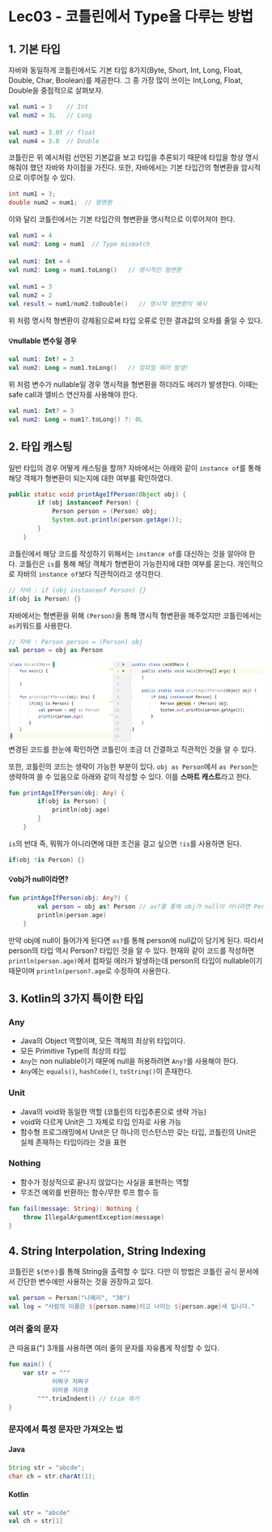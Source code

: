 # Lec03 - 코틀린에서 Type을 다루는 방법
## 1. 기본 타입
자바와 동일하게 코틀린에서도 기본 타입 8가지(Byte, Short, Int, Long, Float, Double, Char, Boolean)를 제공한다. 그 중 가장 많이 쓰이는 
Int,Long, Float, Double을 중점적으로 살펴보자.
```kotlin
val num1 = 3    // Int
val num2 = 3L   // Long

val num3 = 3.0f // float
val num4 = 3.0  // Double
```
코틀린은 위 예시처럼 선언된 기본값을 보고 타입을 추론되기 때문에 타입을 항상 명시해줘야 했던 자바와 차이점을 가진다. 또한, 자바에서는 기본 타입간의
형변환을 암시적으로 이루어질 수 있다.
```java
int num1 = 3; 
double num2 = num1;  // 형변환 
```
이와 달리 코틀린에서는 기본 타입간의 형변환을 명시적으로 이루어져야 한다.
```kotlin
val num1 = 4
val num2: Long = num1  // Type mismatch

val num1: Int = 4
val num2: Long = num1.toLong()   // 명시적인 형변환

val num1 = 3
val num2 = 2
val result = num1/num2.toDouble()   // 명시적 형변환의 예시
```
위 처럼 명시적 형변환이 강제됨으로써 타입 오류로 인한 결과값의 오차를 줄일 수 있다.

#### 💡nullable 변수일 경우
```kotlin
val num1: Int? = 3    
val num2: Long = num1.toLong()   // 컴파일 에러 발생!
```
위 처럼 변수가 nullable일 경우 명시적을 형변환을 하더라도 에러가 발생한다. 이때는 safe call과 엘비스 연산자를 사용해야 한다.
```kotlin
val num1: Int? = 3    
val num2: Long = num1?.toLong() ?: 0L
```
## 2. 타입 캐스팅
일반 타입의 경우 어떻게 캐스팅을 할까? 자바에서는 아래와 같이 `instance of`를 통해 해당 객체가 형변환이 되는지에 대한 여부를 확인하였다.
```java
public static void printAgeIfPerson(Object obj) {
        if (obj instanceof Person) {
            Person person = (Person) obj;
            System.out.println(person.getAge());
        }
    }
```
코틀린에서 해당 코드를 작성하기 위해서는 `instance of`를 대신하는 것을 알아야 한다. 
코틀린은 `is`를 통해 해당 객체가 형변환이 가능한지에 대한 여부를 묻는다. 개인적으로 자바의 `instance of`보다 직관적이라고 생각한다.
```kotlin
// 자바 : if (obj instanceof Person) {}
if(obj is Person) {}
```
자바에서는 형변환을 위해 `(Person)`을 통해 명시적 형변환을 해주었지만 코틀린에서는 `as`키워드를 사용한다.
```kotlin
// 자바 : Person person = (Person) obj
val person = obj as Person
```
 ![img.png](img.png)
변경된 코드를 한눈에 확인하면 코틀린이 조금 더 간결하고 직관적인 것을 알 수 있다.

또한, 코틀린의 코드는 생략이 가능한 부분이 있다. `obj as Person`에서 `as Person`는 생략하여 쓸 수 있음으로 아래와 같이 작성할 수 있다. 
이를 **스마트 캐스트**라고 한다.
```kotlin
fun printAgeIfPerson(obj: Any) {
        if(obj is Person) {
            println(obj.age)
        }
    }
```
`is`의 반대 즉, 뭐뭐가 아니라면에 대한 조건을 걸고 싶으면 `!is`를 사용하면 된다.
```kotlin
if(obj !is Person) {}
```
#### 💡obj가 null이라면?
```kotlin
fun printAgeIfPerson(obj: Any?) {
        val person = obj as? Person // as?를 통해 obj가 null이 아니라면 Person으로 형변환
        println(person.age)
    }
```
만약 obj에 null이 들어가게 된다면 `as?`를 통해 person에 null값이 담기게 된다. 따라서 person의 타입 역시 Person? 타입인 것을 알 수 있다.
현재와 같이 코드를 작성하면 `println(person.age)`에서 컴파일 에러가 발생하는데 person의 타입이 nullable이기 때문이며 `println(person?.age`로 수정하여 사용한다.

## 3. Kotlin의 3가지 특이한 타입
### Any

- Java의 Object 역할이며, 모든 객체의 최상위 타입이다.
- 모든 Primitive Type의 최상의 타입
- `Any`는 non nullable이기 때문에 null을 허용하려면 `Any?`를 사용해야 한다.
- `Any`에는 `equals()`, `hashCode()`, `toString()`이 존재한다.

### Unit

- Java의 void와 동일한 역할 (코틀린의 타입추론으로 생략 가능)
- void와 다르게 Unit은 그 자체로 타입 인자로 사용 가능
- 함수형 프로그래밍에서 Unit은 단 하나의 인스턴스만 갖는 타입, 코틀린의 Unit은 실제 존재하는 타입이라는 것을 표현

### Nothing

- 함수가 정상적으로 끝나지 않았다는 사실을 표현하는 역할
- 무조건 예외를 반환하는 함수/무한 루프 함수 등
```kotlin
fun fail(message: String): Nothing {
    throw IllegalArgumentException(message)
}
```

## 4. String Interpolation, String Indexing
코틀린은 `${변수}`를 통해 String을 출력할 수 있다. 다만 이 방법은 코틀린 공식 문서에서 간단한 변수에만 사용하는 것을 권장하고 있다.
```kotlin
val person = Person("나혜리", "30")
val log = "사람의 이름은 ${person.name}이고 나이는 ${person.age}세 입니다."
```

### 여러 줄의 문자 
큰 따옴표(") 3개를 사용하면 여러 줄의 문자를 자유롭게 작성할 수 있다.
```kotlin
fun main() {
    var str = """
            어쩌구 저쩌구
            이러쿵 저러쿵
        """.trimIndent() // trim 제거
}
```

### 문자에서 특정 문자만 가져오는 법
#### Java
```java
String str = "abcde";
char ch = str.charAt(1);
```

#### Kotlin
```kotlin
val str = "abcde"
val ch = str[1]
```
